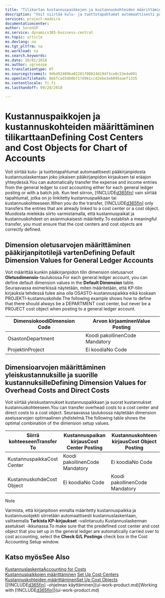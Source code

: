 ```yaml
---
title: "Tilikartan kustannuspaikkojen ja kustannuskohteiden määrittäminen | Microsoft Docs"
description: "Voit siirtää kulu- ja tuottotapahtumat automaattisesti pääkirjanpidosta kustannuslaskentaan joko jokaisen pääkirjanpidon kirjauksen tai eräajon yhteydessä. Kun teet siirron, järjestelmä siirtää vain tapahtumat, jotka on jo linkitetty kustannuspaikkaan tai kustannuskohteeseen. Muodosta mielekäs siirto varmistamalla, että kustannuspaikat ja kustannuskohdeet on asianmukaisesti määritetty."
services: project-madeira
documentationcenter: 
author: SorenGP
ms.service: dynamics365-business-central
ms.topic: article
ms.devlang: na
ms.tgt_pltfrm: na
ms.workload: na
ms.search.keywords: 
ms.date: 10/01/2018
ms.author: sgroespe
ms.translationtype: HT
ms.sourcegitcommit: 9dbd92409ba02281f008246194f3ce0c53e4e001
ms.openlocfilehash: 8bbfcad34b0b717d961ccd2ebe3eb095aaef1335
ms.contentlocale: fi-fi
ms.lasthandoff: 09/28/2018

---
```

# <a name="defining-cost-centers-and-cost-objects-for-chart-of-accounts"></a><span data-ttu-id="2c00d-105">Kustannuspaikkojen ja kustannuskohteiden määrittäminen tilikarttaan</span><span class="sxs-lookup"><span data-stu-id="2c00d-105">Defining Cost Centers and Cost Objects for Chart of Accounts</span></span>
<span data-ttu-id="2c00d-106">Voit siirtää kulu- ja tuottotapahtumat automaattisesti pääkirjanpidosta kustannuslaskentaan joko jokaisen pääkirjanpidon kirjauksen tai eräajon yhteydessä.</span><span class="sxs-lookup"><span data-stu-id="2c00d-106">You can automatically transfer the expense and income entries from the general ledger to cost accounting either for each general ledger posting or with a batch job.</span></span> <span data-ttu-id="2c00d-107">Kun teet siirron, [!INCLUDE[d365fin](includes/d365fin_md.md)] vain siirtää tapahtumat, jotka on jo linkitetty kustannuspaikkaan tai kustannuskohteeseen.</span><span class="sxs-lookup"><span data-stu-id="2c00d-107">When you do the transfer, [!INCLUDE[d365fin](includes/d365fin_md.md)] only transfers the entries that are already linked to a cost center or a cost object.</span></span> <span data-ttu-id="2c00d-108">Muodosta mielekäs siirto varmistamalla, että kustannuspaikat ja kustannuskohdeet on asianmukaisesti määritetty.</span><span class="sxs-lookup"><span data-stu-id="2c00d-108">To establish a meaningful transfer, you must ensure that the cost centers and cost objects are correctly defined.</span></span>  

## <a name="defining-default-dimension-values-for-general-ledger-accounts"></a><span data-ttu-id="2c00d-109">Dimension oletusarvojen määrittäminen pääkirjanpitotilejä varten</span><span class="sxs-lookup"><span data-stu-id="2c00d-109">Defining Default Dimension Values for General Ledger Accounts</span></span>  
<span data-ttu-id="2c00d-110">Voit määrittää kunkin pääkirjanpidon tilin dimension oletusarvot **Oletusdimensio**-taulukossa.</span><span class="sxs-lookup"><span data-stu-id="2c00d-110">For each general ledger account, you can define default dimension values in the **Default Dimension** table.</span></span> <span data-ttu-id="2c00d-111">Seuraavassa esimerkissä näytetään, miten määritetään, että KP-tilin kirjauksia tehdessä tulee aina olla OSASTO-kustannuspaikka eikä koskaan PROJEKTI-kustannuskohde.</span><span class="sxs-lookup"><span data-stu-id="2c00d-111">The following example shows how to define that there should always be a DEPARTMENT cost center, but never be a PROJECT cost object when posting to a general ledger account.</span></span>  

|<span data-ttu-id="2c00d-112">**Dimensiokoodi**</span><span class="sxs-lookup"><span data-stu-id="2c00d-112">**Dimension Code**</span></span>|<span data-ttu-id="2c00d-113">**Arvon kirjaaminen**</span><span class="sxs-lookup"><span data-stu-id="2c00d-113">**Value Posting**</span></span>|  
|------------------------------------------|-----------------------------------------|  
|<span data-ttu-id="2c00d-114">Osaston</span><span class="sxs-lookup"><span data-stu-id="2c00d-114">Department</span></span>|<span data-ttu-id="2c00d-115">Koodi pakollinen</span><span class="sxs-lookup"><span data-stu-id="2c00d-115">Code Mandatory</span></span>|  
|<span data-ttu-id="2c00d-116">Projektin</span><span class="sxs-lookup"><span data-stu-id="2c00d-116">Project</span></span>|<span data-ttu-id="2c00d-117">Ei koodia</span><span class="sxs-lookup"><span data-stu-id="2c00d-117">No Code</span></span>|  

## <a name="defining-dimension-values-for-overhead-costs-and-direct-costs"></a><span data-ttu-id="2c00d-118">Dimensioarvojen määrittäminen yleiskustannuksille ja suorille kustannuksille</span><span class="sxs-lookup"><span data-stu-id="2c00d-118">Defining Dimension Values for Overhead Costs and Direct Costs</span></span>  
 <span data-ttu-id="2c00d-119">Voit siirtää yleiskustannukset kustannuspaikkaan ja suorat kustannukset kustannuskohteeseen.</span><span class="sxs-lookup"><span data-stu-id="2c00d-119">You can transfer overhead costs to a cost center and direct costs to a cost object.</span></span> <span data-ttu-id="2c00d-120">Seuraavassa taulukossa näytetään dimension asetusarvojen optimaalinen yhdistelmä.</span><span class="sxs-lookup"><span data-stu-id="2c00d-120">The following table shows the optimal combination of the dimension setup values.</span></span>  

|<span data-ttu-id="2c00d-121">Siirrä kohteeseen</span><span class="sxs-lookup"><span data-stu-id="2c00d-121">Transfer To</span></span>|<span data-ttu-id="2c00d-122">Kustannuspaikan kirjaus</span><span class="sxs-lookup"><span data-stu-id="2c00d-122">Cost Center Posting</span></span>|<span data-ttu-id="2c00d-123">Kustannuskohteen kirjaus</span><span class="sxs-lookup"><span data-stu-id="2c00d-123">Cost Object Posting</span></span>|  
|-----------------|-------------------------|-------------------------|  
|<span data-ttu-id="2c00d-124">Kustannuspaikka</span><span class="sxs-lookup"><span data-stu-id="2c00d-124">Cost Center</span></span>|<span data-ttu-id="2c00d-125">Koodi pakollinen</span><span class="sxs-lookup"><span data-stu-id="2c00d-125">Code Mandatory</span></span>|<span data-ttu-id="2c00d-126">Ei koodia</span><span class="sxs-lookup"><span data-stu-id="2c00d-126">No Code</span></span>|  
|<span data-ttu-id="2c00d-127">Kustannuskohde</span><span class="sxs-lookup"><span data-stu-id="2c00d-127">Cost Object</span></span>|<span data-ttu-id="2c00d-128">Ei koodia</span><span class="sxs-lookup"><span data-stu-id="2c00d-128">No Code</span></span>|<span data-ttu-id="2c00d-129">Koodi pakollinen</span><span class="sxs-lookup"><span data-stu-id="2c00d-129">Code Mandatory</span></span>|  

> [!NOTE]  
>  <span data-ttu-id="2c00d-130">Varmista, että kirjanpitoon ennalta määritetty kustannuspaikka ja kustannusobjekti siirretään automaattisesti kustannuslaskentaan, valitsemalla **Tarkista KP-kirjaukset** -valintaruutu Kustannuslaskennan asetukset -ikkunassa.</span><span class="sxs-lookup"><span data-stu-id="2c00d-130">To make sure that the predefined cost center and cost object that you set up in the general ledger are automatically carried over to cost accounting, select the **Check G/L Postings** check box in the Cost Accounting Setup window.</span></span>  

## <a name="see-also"></a><span data-ttu-id="2c00d-131">Katso myös</span><span class="sxs-lookup"><span data-stu-id="2c00d-131">See Also</span></span>  
[<span data-ttu-id="2c00d-132">Kustannuslaskenta</span><span class="sxs-lookup"><span data-stu-id="2c00d-132">Accounting for Costs</span></span>](finance-manage-cost-accounting.md)  
<span data-ttu-id="2c00d-133">[Kustannuspaikkojen määrittäminen](finance-how-to-set-up-cost-centers.md) </span><span class="sxs-lookup"><span data-stu-id="2c00d-133">[Set Up Cost Centers](finance-how-to-set-up-cost-centers.md) </span></span>  
[<span data-ttu-id="2c00d-134">Kustannuskohteiden määrittäminen</span><span class="sxs-lookup"><span data-stu-id="2c00d-134">Set Up Cost Objects</span></span>](finance-how-to-set-up-cost-objects.md)  
<span data-ttu-id="2c00d-135">[[!INCLUDE[d365fin](includes/d365fin_md.md)] -ohjelman käyttäminen](ui-work-product.md)</span><span class="sxs-lookup"><span data-stu-id="2c00d-135">[Working with [!INCLUDE[d365fin](includes/d365fin_md.md)]](ui-work-product.md)</span></span>

